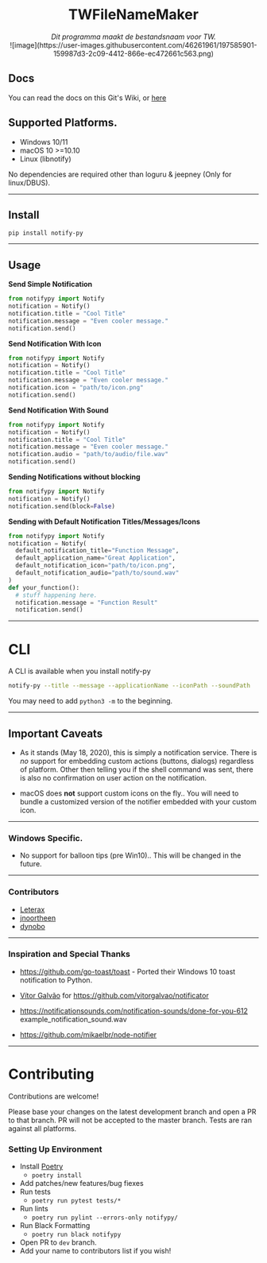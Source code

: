 <div align="center">
  <h1> TWFileNameMaker </h1>
  <i> Dit programma maakt de bestandsnaam voor TW.</i>
    <div align="center">
      ![image](https://user-images.githubusercontent.com/46261961/197585901-159987d3-2c09-4412-866e-ec472661c563.png)
    </div>
</div>

## Docs

You can read the docs on this Git's Wiki, or [here](https://ms7m.github.io/notify-py/)

## Supported Platforms.

- Windows 10/11
- macOS 10 >=10.10
- Linux (libnotify)

No dependencies are required other than loguru & jeepney (Only for linux/DBUS).

---

## Install

```
pip install notify-py
```

---

## Usage

**Send Simple Notification**

```python
from notifypy import Notify
notification = Notify()
notification.title = "Cool Title"
notification.message = "Even cooler message."
notification.send()
```

**Send Notification With Icon**

```python
from notifypy import Notify
notification = Notify()
notification.title = "Cool Title"
notification.message = "Even cooler message."
notification.icon = "path/to/icon.png"
notification.send()
```

**Send Notification With Sound**

```python
from notifypy import Notify
notification = Notify()
notification.title = "Cool Title"
notification.message = "Even cooler message."
notification.audio = "path/to/audio/file.wav"
notification.send()
```

**Sending Notifications without blocking**

```python
from notifypy import Notify
notification = Notify()
notification.send(block=False)
```

**Sending with Default Notification Titles/Messages/Icons**

```python
from notifypy import Notify
notification = Notify(
  default_notification_title="Function Message",
  default_application_name="Great Application",
  default_notification_icon="path/to/icon.png",
  default_notification_audio="path/to/sound.wav"
)
def your_function():
  # stuff happening here.
  notification.message = "Function Result"
  notification.send()
```

---

# CLI
A CLI is available when you install notify-py

```bash
notify-py --title --message --applicationName --iconPath --soundPath
```
You may need to add ``python3 -m`` to the beginning.

---

## Important Caveats

- As it stands (May 18, 2020), this is simply a notification service. There is _no_ support for embedding custom actions (buttons, dialogs) regardless of platform. Other then telling you if the shell command was sent, there is also no confirmation on user action on the notification.

- macOS does **not** support custom icons on the fly.. You will need to bundle a customized version of the notifier embedded with your custom icon.

---

### Windows Specific.

- No support for balloon tips (pre Win10).. This will be changed in the future.

---

### Contributors

- [Leterax](https://github.com/Leterax)
- [jnoortheen](https://github.com/jnoortheen)
- [dynobo](https://github.com/dynobo)

---

### Inspiration and Special Thanks

- https://github.com/go-toast/toast - Ported their Windows 10 toast notification to Python.

- [Vítor Galvão](https://github.com/vitorgalvao) for https://github.com/vitorgalvao/notificator

- https://notificationsounds.com/notification-sounds/done-for-you-612 example_notification_sound.wav

- https://github.com/mikaelbr/node-notifier

---

# Contributing

Contributions are welcome!

Please base your changes on the latest development branch and open a PR to that branch. PR will not be accepted to the master branch. Tests are ran against all platforms.

### Setting Up Environment

- Install [Poetry](https://python-poetry.org/)
  - `poetry install`
- Add patches/new features/bug fiexes
- Run tests
  - `poetry run pytest tests/*`
- Run lints
  - `poetry run pylint --errors-only notifypy/`
- Run Black Formatting
  - `poetry run black notifypy`
- Open PR to `dev` branch.
- Add your name to contributors list if you wish!
